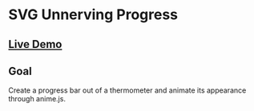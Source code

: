 # SVG Unnerving Progress

## [Live Demo](https://codepen.io/borntofrappe/full/LKGWgp)

## Goal

Create a progress bar out of a thermometer and animate its appearance through anime.js.